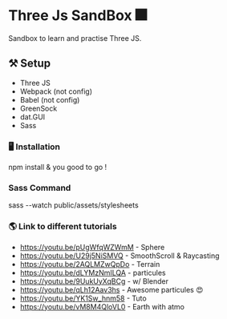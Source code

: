 # Three Js SandBox 🎆

Sandbox to learn and practise Three JS.

## ⚒️ Setup 

- Three JS
- Webpack (not config)
- Babel (not config)
- GreenSock
- dat.GUI
- Sass

### 🖥️ Installation 

npm install & you good to go !

### Sass Command

sass --watch public/assets/stylesheets

### 🌎 Link to different tutorials 
- https://youtu.be/pUgWfqWZWmM - Sphere
- https://youtu.be/U29j5NiSMVQ - SmoothScroll & Raycasting
- https://youtu.be/2AQLMZwQpDo - Terrain
- https://youtu.be/dLYMzNmILQA - particules
- https://youtu.be/9UukUyXqBCg - w/ Blender
- https://youtu.be/qLh12Aav3hs - Awesome particules 😍
- https://youtu.be/YK1Sw_hnm58 - Tuto
- https://youtu.be/vM8M4QloVL0 - Earth with atmo

